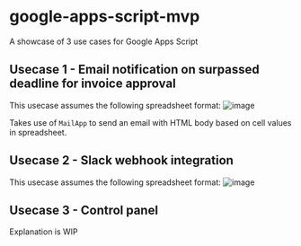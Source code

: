 # google-apps-script-mvp
A showcase of 3 use cases for Google Apps Script


## Usecase 1 - Email notification on surpassed deadline for invoice approval

This usecase assumes the following spreadsheet format:
![image](https://github.com/frederni/google-apps-script-mvp/assets/23258333/a1a96b08-8c9f-45d9-9fad-77812136cdba)

Takes use of `MailApp` to send an email with HTML body based on cell values in spreadsheet.

## Usecase 2 - Slack webhook integration

This usecase assumes the following spreadsheet format:
![image](https://github.com/frederni/google-apps-script-mvp/assets/23258333/dd5dad08-9a62-4cc8-b69d-18d9cf619753)

## Usecase 3 - Control panel
Explanation is WIP

